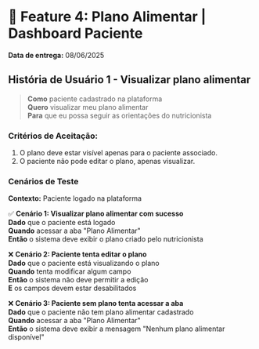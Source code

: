 # 📌 Feature 4: Plano Alimentar | Dashboard Paciente
**Data de entrega:** 08/06/2025

## História de Usuário 1 - Visualizar plano alimentar
> **Como** paciente cadastrado na plataforma  
> **Quero** visualizar meu plano alimentar  
> **Para** que eu possa seguir as orientações do nutricionista  

### Critérios de Aceitação:
1. O plano deve estar visível apenas para o paciente associado.
2. O paciente não pode editar o plano, apenas visualizar.

### Cenários de Teste
**Contexto:** Paciente logado na plataforma

✅ **Cenário 1: Visualizar plano alimentar com sucesso**  
**Dado** que o paciente está logado  
**Quando** acessar a aba "Plano Alimentar"  
**Então** o sistema deve exibir o plano criado pelo nutricionista  

❌ **Cenário 2: Paciente tenta editar o plano**  
**Dado** que o paciente está visualizando o plano  
**Quando** tenta modificar algum campo  
**Então** o sistema não deve permitir a edição  
**E** os campos devem estar desabilitados  

❌ **Cenário 3: Paciente sem plano tenta acessar a aba**  
**Dado** que o paciente não tem plano alimentar cadastrado  
**Quando** acessar a aba "Plano Alimentar"  
**Então** o sistema deve exibir a mensagem "Nenhum plano alimentar disponível"  